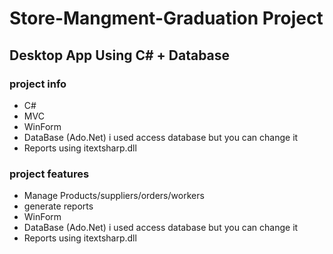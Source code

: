 


<h1> Store-Mangment-Graduation Project </h1>

<h2> Desktop App Using C# + Database</h2>

<h3> project info </h3>
<ul>
<li>C# </li>
<li> MVC</li>
<li>WinForm </li>
<li>DataBase (Ado.Net) i used access database but you can change it </li>
<li>Reports using itextsharp.dll </li>
</ul>
<h3> project features </h3>
<ul>
<li>Manage Products/suppliers/orders/workers </li>
<li> generate reports</li>
<li>WinForm </li>
<li>DataBase (Ado.Net) i used access database but you can change it </li>
<li>Reports using itextsharp.dll </li>
</ul>
